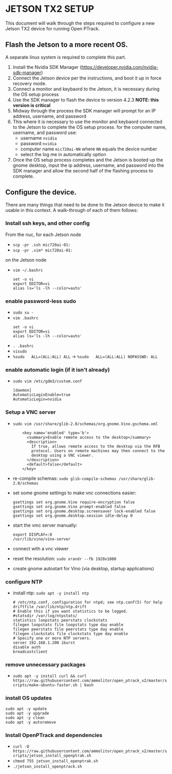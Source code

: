 # JETSON TX2 SETUP
This document will walk through the steps required to configure a new Jetson TX2
device for running Open PTrack.

## Flash the Jetson to a more recent OS. 
A separate linux system is required to complete this part. 
1. Install the Nvidia SDK Manager (https://developer.nvidia.com/nvidia-sdk-manager)
1. Connect the Jetson device per the instructions, and boot it up in force recovery mode.
1. Connect a monitor and keybaord to the Jetson, it is necessary during the OS setup process
1. Use the SDK manager to flash the device to version 4.2.3 **NOTE: this version is critical**
1. Midway through the process the SDK manager will prompt for an IP address, username, and password
1. This where it is necessary to use the monitor and keybaord connected to the Jetson to complete
the OS setup process. for the computer name, username, and password use: 
    * username `nvidia`
    * password `nvidia`
    * computer name `mic720ai-NN` where `NN` equals the device number
    * select the log me in automatically option
1. Once the OS setup process completes and the Jetson is booted up the gnome desktop,
input the ip address, username, and password into the SDK manager and allow the second
 half of the flashing process to complete. 
 
 ## Configure the device. 
 There are many things that need to be done to the Jetson device to make it 
 usable in this context. A walk-through of each of them follows:
 
### Install ssh keys, and other config
From the nuc, for each Jetson node
* `scp -pr .ssh mic720ai-01:`
* `scp -pr .vim* mic720ai-01:`

on the Jetson node
* `vim ~/.bashrc`
    ```
    set -o vi
    export EDITOR=vi
    alias ls='ls -lh --color=auto'
    ```

### enable password-less sudo
* `sudo su -`
* `vim .bashrc`
    ```
    set -o vi
    export EDITOR=vi
    alias ls='ls -lh --color=auto'
    ```
* `. .bashrc`
* `visudo`
* `%sudo   ALL=(ALL:ALL) ALL` -> `%sudo   ALL=(ALL:ALL) NOPASSWD: ALL`

### enable automatic login (if it isn't already)
* `sudo vim /etc/gdm3/custom.conf`
    ```
    [daemon]
    AutomaticLoginEnable=true
    AutomaticLogin=nvidia
    ```
 
### Setup a VNC server
* `sudo vim /usr/share/glib-2.0/schemas/org.gnome.Vino.gschema.xml`
    ```$xml
        <key name='enabled' type='b'>
          <summary>Enable remote access to the desktop</summary>
          <description>
            If true, allows remote access to the desktop via the RFB
            protocol. Users on remote machines may then connect to the
            desktop using a VNC viewer.
          </description>
          <default>false</default>
        </key>
    ```
* re-compile schemas: `sudo glib-compile-schemas /usr/share/glib-2.0/schemas`
* set some gnome settings to make vnc connections easier:
    ```
    gsettings set org.gnome.Vino require-encryption false
    gsettings set org.gnome.Vino prompt-enabled false
    gsettings set org.gnome.desktop.screensaver lock-enabled false
    gsettings set org.gnome.desktop.session idle-delay 0
    ```

* start the vmc server manually:
    ```
    export DISPLAY=:0
    /usr/lib/vino/vino-server
    ```
* connect with a vnc viewer
* reset the resolution: `sudo xrandr --fb 1920x1080`
* create gnome autostart for Vino (via desktop, startup applications)

### configure NTP
* install ntp: `sudo apt -y install ntp`
    ```
    # /etc/ntp.conf, configuration for ntpd; see ntp.conf(5) for help
    driftfile /var/lib/ntp/ntp.drift
    # Enable this if you want statistics to be logged.
    #statsdir /var/log/ntpstats/
    statistics loopstats peerstats clockstats
    filegen loopstats file loopstats type day enable
    filegen peerstats file peerstats type day enable
    filegen clockstats file clockstats type day enable
    # Specify one or more NTP servers.
    server 192.168.1.200 iburst
    disable auth
    broadcastclient
    ```

### remove unnecessary packages
* `sudo apt -y install curl && curl https://raw.githubusercontent.com/ammolitor/open_ptrack_v2/master/scripts/make-ubuntu-faster.sh | bash`

### install OS updates
```
sudo apt -y update
sudo apt -y upgrade
sudo apt -y clean
sudo apt -y autoremove
```

### Install OpenPTrack and dependencies
* `curl -O https://raw.githubusercontent.com/ammolitor/open_ptrack_v2/master/scripts/jetson_install_openptrak.sh`
* `chmod 755 jetson_install_openptrak.sh`
* `./jetson_install_openptrack.sh`
